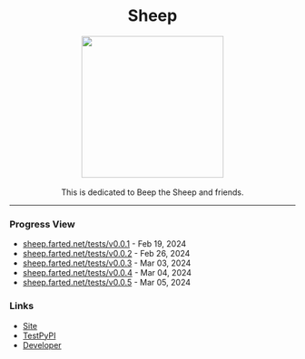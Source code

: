 <h1 align="center">Sheep</h1>
<p align="center">
  <img style="width:250px" src="https://github.com/AtlasL1/Sheep/assets/121162287/d3fa2b6e-8092-47ed-a8d9-5b72a26c8fbe"><br><br>
  This is dedicated to Beep the Sheep and friends.
</p>

___

### Progress View
- [sheep.farted.net/tests/v0.0.1](https://atlasl1.github.io/Sheep/tests/v0.0.1/) - Feb 19, 2024
- [sheep.farted.net/tests/v0.0.2](https://atlasl1.github.io/Sheep/tests/v0.0.2/) - Feb 26, 2024
- [sheep.farted.net/tests/v0.0.3](https://atlasl1.github.io/Sheep/tests/v0.0.3/) - Mar 03, 2024
- [sheep.farted.net/tests/v0.0.4](https://atlasl1.github.io/Sheep/tests/v0.0.4/) - Mar 04, 2024
- [sheep.farted.net/tests/v0.0.5](https://atlasl1.github.io/Sheep/tests/v0.0.5/) - Mar 05, 2024

### Links
- [Site](https://sheep.farted.net)
- [TestPyPI](https://test.pypi.org/project/Sheep/)
- [Developer](https://atlas.is-not-a.dev)
